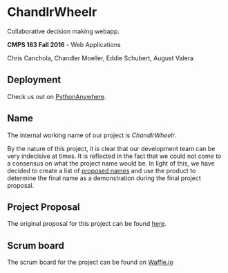 # ChandlrWheelr
Collaborative decision making webapp.

**CMPS 183 Fall 2016** - Web Applications

Chris Canchola, Chandler Moeller, Eddie Schubert, August Valera

## Deployment
Check us out on
[PythonAnywhere](https://fence.pythonanywhere.com/ChandlrWheelr).

## Name
The internal working name of our project is *ChandlrWheelr*.

By the nature of this project, it is clear that our development team can
be very indecisive at times. It is reflected in the fact that we could
not come to a consensus on what the project name would be. In light of
this, we have decided to create a list of
[proposed names](docs/names.md) and use the product to determine the
final name as a demonstration during the final project proposal.

## Project Proposal
The original proposal for this project can be found
[here](docs/proposal.md).

## Scrum board
The scrum board for the project can be found on
[Waffle.io](https://waffle.io/Fence-UCSC/ChandlrWheelr)